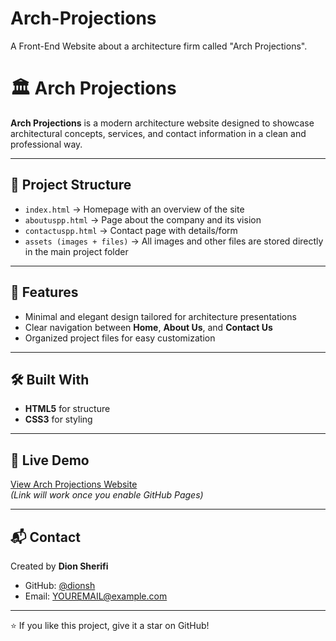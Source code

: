 # Arch-Projections
A Front-End Website about a architecture firm called "Arch Projections".
# 🏛️ Arch Projections

**Arch Projections** is a modern architecture website designed to showcase architectural concepts, services, and contact information in a clean and professional way.

---

## 📂 Project Structure
- `index.html` → Homepage with an overview of the site  
- `aboutuspp.html` → Page about the company and its vision  
- `contactuspp.html` → Contact page with details/form  
- `assets (images + files)` → All images and other files are stored directly in the main project folder  

---

## 🎨 Features
- Minimal and elegant design tailored for architecture presentations  
- Clear navigation between **Home**, **About Us**, and **Contact Us**  
- Organized project files for easy customization  

---

## 🛠️ Built With
- **HTML5** for structure  
- **CSS3** for styling  
 

---

## 🚀 Live Demo
[View Arch Projections Website](https://dionsh.github.io/arch-projections/)  
*(Link will work once you enable GitHub Pages)*

---

## 📬 Contact
Created by **Dion Sherifi**  
- GitHub: [@dionsh](https://github.com/dionsh)  
- Email: [YOUREMAIL@example.com](mailto:dionsherifi7@gmail.com)  

---
⭐️ If you like this project, give it a star on GitHub!
